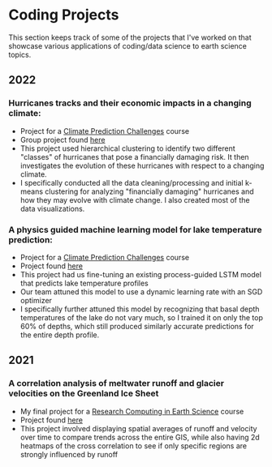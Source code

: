 # Coding Projects

This section keeps track of some of the projects that I've worked on that showcase various applications of coding/data science to earth science topics. 

## 2022
### Hurricanes tracks and their economic impacts in a changing climate:  
- Project for a [Climate Prediction Challenges](https://leap.columbia.edu/) course
- Group project found [here](https://github.com/katelmarsh/hurricanes_climate_pred)
- This project used hierarchical clustering to identify two different "classes" of hurricanes that pose a financially damaging risk. It then investigates the evolution of these hurricanes with respect to a changing climate.
- I specifically conducted all the data cleaning/processing and initial k-means clustering for analyzing "financially damaging" hurricanes and how they may evolve with climate change. I also created most of the data visualizations. 

### A physics guided machine learning model for lake temperature prediction:
- Project for a [Climate Prediction Challenges](https://leap.columbia.edu/) course
- Project found [here](https://github.com/glugeorge/random-analysis-projects/tree/main/Physics%20Guided%20Machine%20Learning%20for%20a%20Lake%20Stratification%20Model)
- This project had us fine-tuning an existing process-guided LSTM model that predicts lake temperature profiles
- Our team attuned this model to use a dynamic learning rate with an SGD optimizer
- I specifically further attuned this model by recognizing that basal depth temperatures of the lake do not vary much, so I trained it on only the top 60% of depths, which still produced similarly accurate predictions for the entire depth profile.

## 2021
### A correlation analysis of meltwater runoff and glacier velocities on the Greenland Ice Sheet
- My final project for a [Research Computing in Earth Science](https://earth-env-data-science.github.io/intro.html) course
- Project found [here](https://github.com/glugeorge/rces-project)
- This project involved displaying spatial averages of runoff and velocity over time to compare trends across the entire GIS, while also having 2d heatmaps of the cross correlation to see if only specific regions are strongly influenced by runoff

